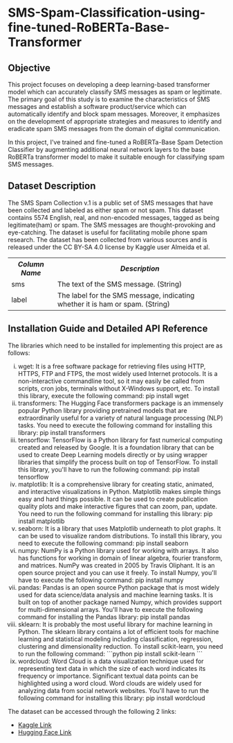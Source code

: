 # SMS-Spam-Classification-using-fine-tuned-RoBERTa-Base-Transformer

## Objective

This project focuses on developing a deep learning-based transformer model which can accurately classify SMS messages as spam or legitimate. The primary goal of this study is to examine the characteristics of SMS messages and establish a software product/service which can automatically identify and block spam messages. Moreover, it emphasizes on the development of appropriate strategies and measures to identify and eradicate spam SMS messages from the domain of digital communication.

In this project, I've trained and fine-tuned a RoBERTa-Base Spam Detection Classifier by augmenting additional neural network layers to the base RoBERTa transformer model to make it suitable enough for classifying spam SMS messages. 

## Dataset Description

The SMS Spam Collection v.1 is a public set of SMS messages that have been collected and labeled as either spam or not spam. This dataset contains 5574 English, real, and non-encoded messages, tagged as being legitimate(ham) or spam. The SMS messages are thought-provoking and eye-catching. The dataset is useful for facilitating mobile phone spam research. The dataset has been collected from various sources and is released under the CC BY-SA 4.0 license by Kaggle user Almeida et al.

<table>
  <tr>
    <th><b><em><strong>Column Name</strong></em></b></th>
    <th><b><em><strong>Description</strong></em></b></th>
  </tr>
  <tr>
    <td>sms</td>
    <td>The text of the SMS message. (String)</td>
  </tr>
  <tr>
    <td>label</td>
    <td>The label for the SMS message, indicating whether it is ham or spam. (String)</td>
  </tr>
</table>

## Installation Guide and Detailed API Reference

The libraries which need to be installed for implementing this project are as follows:

<ol type='i'>
  <li>wget: It is a free software package for retrieving files using HTTP, HTTPS, FTP and FTPS, the most widely used Internet protocols. It is a non-interactive commandline tool, so it may easily be called from scripts, cron jobs, terminals without X-Windows support, etc. To install this library, execute the following command:
  pip install wget</li>
  <li>transformers: The Hugging Face transformers package is an immensely popular Python library providing pretrained models that are extraordinarily useful for a variety of natural language processing (NLP) tasks. You need to execute the following command for installing this library:
  pip install transformers</li>
  <li>tensorflow: TensorFlow is a Python library for fast numerical computing created and released by Google. It is a foundation library that can be used to create Deep Learning models directly or by using wrapper libraries that simplify the process built on top of TensorFlow. To install this library, you'll have to run the following command:
  pip install tensorflow</li>
  <li>matplotlib: It is a comprehensive library for creating static, animated, and interactive visualizations in Python. Matplotlib makes simple things easy and hard things possible. It can be used to create publication quality plots and make interactive figures that can zoom, pan, update. You need to run the following command for installing this library:
  pip install matplotlib</li>
  <li>seaborn: It is a library that uses Matplotlib underneath to plot graphs. It can be used to visualize random distributions. To install this library, you need to execute the following command:
  pip install seaborn</li>
  <li>numpy: NumPy is a Python library used for working with arrays. It also has functions for working in domain of linear algebra, fourier transform, and matrices. NumPy was created in 2005 by Travis Oliphant. It is an open source project and you can use it freely. To install Numpy, you'll have to execute the following command: 
  pip install numpy</li>
  <li>pandas: Pandas is an open source Python package that is most widely used for data science/data analysis and machine learning tasks. It is built on top of another package named Numpy, which provides support for multi-dimensional arrays. You'll have to execute the following command for installing the Pandas library:
  pip install pandas</li>
  <li>sklearn: It is probably the most useful library for machine learning in Python. The sklearn library contains a lot of efficient tools for machine learning and statistical modeling including classification, regression, clustering and dimensionality reduction. 
  To install scikit-learn, you need to run the following command:
     ```python
    pip install scikit-learn
     ``` </li>
  <li>wordcloud: Word Cloud is a data visualization technique used for representing text data in which the size of each word indicates its frequency or importance. Significant textual data points can be highlighted using a word cloud. Word clouds are widely used for analyzing data from social network websites. You'll have to run the following command for installing this library:
  pip install wordcloud</li>
</ol>

The dataset can be accessed through the following 2 links:

<ul>
  <li><a href="https://www.kaggle.com/datasets/thedevastator/sms-spam-collection-a-more-diverse-dataset">Kaggle Link</a></li>
  <li><a href="https://huggingface.co/datasets/sms_spam">Hugging Face Link</a></li>
</ul>


 
  
